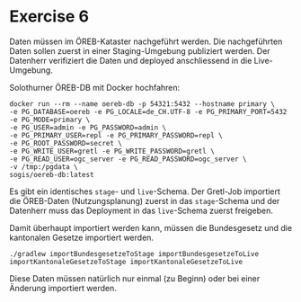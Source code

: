 # Exercise 6

Daten müssen im ÖREB-Kataster nachgeführt werden. Die nachgeführten Daten sollen zuerst in einer Staging-Umgebung publiziert werden. Der Datenherr verifiziert die Daten und deployed anschliessend in die Live-Umgebung.

Solothurner ÖREB-DB mit Docker hochfahren:
```
docker run --rm --name oereb-db -p 54321:5432 --hostname primary \
-e PG_DATABASE=oereb -e PG_LOCALE=de_CH.UTF-8 -e PG_PRIMARY_PORT=5432 -e PG_MODE=primary \
-e PG_USER=admin -e PG_PASSWORD=admin \
-e PG_PRIMARY_USER=repl -e PG_PRIMARY_PASSWORD=repl \
-e PG_ROOT_PASSWORD=secret \
-e PG_WRITE_USER=gretl -e PG_WRITE_PASSWORD=gretl \
-e PG_READ_USER=ogc_server -e PG_READ_PASSWORD=ogc_server \
-v /tmp:/pgdata \
sogis/oereb-db:latest
```

Es gibt ein identisches `stage`- und  `live`-Schema. Der Gretl-Job importiert die ÖREB-Daten (Nutzungsplanung) zuerst in das `stage`-Schema und der Datenherr muss das Deployment in das `live`-Schema zuerst freigeben.

Damit überhaupt importiert werden kann, müssen die Bundesgesetz und die kantonalen Gesetze importiert werden.

```
./gradlew importBundesgesetzeToStage importBundesgesetzeToLive importKantonaleGesetzeToStage importKantonaleGesetzeToLive
```
Diese Daten müssen natürlich nur einmal (zu Beginn) oder bei einer Änderung importiert werden.

